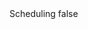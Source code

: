 <?xml version="1.0" encoding="UTF-8"?>
<CustomMetadata xmlns="http://soap.sforce.com/2006/04/metadata">
    <label>Scheduling</label>
    <protected>false</protected>
</CustomMetadata>
